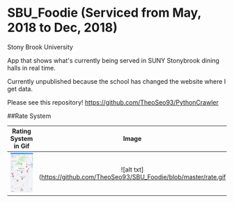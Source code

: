 # SBU_Foodie (Serviced from May, 2018 to Dec, 2018)
Stony Brook University

App that shows what's currently being served in SUNY Stonybrook dining halls in real time.

Currently unpublished because the school has changed the website where I get data.

Please see this repository!
https://github.com/TheoSeo93/PythonCrawler

##Rate System

Rating System in Gif             | Image
:-------------------------:|:-------------------------:
![alt txt](https://github.com/TheoSeo93/SBU_Foodie/blob/master/p3.jpg) |  ![alt txt](https://github.com/TheoSeo93/SBU_Foodie/blob/master/rate.gif


